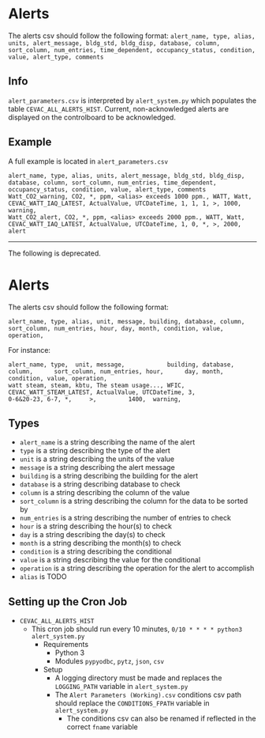 
# Alerts
The alerts csv should follow the following format:
`alert_name, type, alias, units, alert_message, bldg_std, bldg_disp, database, column, sort_column, num_entries, time_dependent, occupancy_status, condition, value, alert_type, comments`
## Info
`alert_parameters.csv` is interpreted by `alert_system.py` which populates the table
`CEVAC_ALL_ALERTS_HIST`. Current, non-acknowledged alerts are displayed on the
controlboard to be acknowledged. 
## Example
A full example is located in `alert_parameters.csv`
```
alert_name, type, alias, units, alert_message, bldg_std, bldg_disp, database, column, sort_column, num_entries, time_dependent, occupancy_status, condition, value, alert_type, comments
Watt_CO2_warning, CO2, *, ppm, <alias> exceeds 1000 ppm., WATT, Watt, CEVAC_WATT_IAQ_LATEST, ActualValue, UTCDateTime, 1, 1, 1, >, 1000, warning,
Watt_CO2_alert, CO2, *, ppm, <alias> exceeds 2000 ppm., WATT, Watt, CEVAC_WATT_IAQ_LATEST, ActualValue, UTCDateTime, 1, 0, *, >, 2000, alert
```

---

The following is deprecated.
# Alerts
The alerts csv should follow the following format:
```
alert_name, type, alias, unit, message, building, database, column, sort_column, num_entries, hour, day, month, condition, value, operation,
```
For instance:
```
alert_name, type,  unit, message,            building, database,                column,      sort_column, num_entries, hour,      day, month, condition, value, operation,
watt steam, steam, kbtu, The steam usage..., WFIC,     CEVAC_WATT_STEAM_LATEST, ActualValue, UTCDateTime, 3,                  0-6&20-23, 6-7, *,     >,         1400,  warning,
```

## Types
* `alert_name` is a string describing the name of the alert
* `type` is a string describing the type of the alert
* `unit` is a string describing the units of the value
* `message` is a string describing the alert message
* `building` is a string describing the building for the alert
* `database` is a string describing database to check
* `column` is a string describing the column of the value
* `sort_column` is a string describing the column for the data to be sorted by
* `num_entries` is a string describing the number of entries to check
* `hour` is a string describing the hour(s) to check
* `day` is a string describing the day(s) to check
* `month` is a string describing the month(s) to check
* `condition` is a string describing the conditional
* `value` is a string describing the value for the conditional
* `operation` is a string describing the operation for the alert to accomplish
* `alias` is TODO

## Setting up the Cron Job
* `CEVAC_ALL_ALERTS_HIST`
  * This cron job should run every 10 minutes, `0/10 * * * * python3 alert_system.py`
	* Requirements
		* Python 3
		* Modules `pypyodbc`, `pytz`, `json`, `csv`
	* Setup
		* A logging directory must be made and replaces the `LOGGING_PATH` variable
		in `alert_system.py`
		* The `Alert Parameters (Working).csv` conditions csv path should replace
		the `CONDITIONS_FPATH` variable in `alert_system.py`
		  * The conditions csv can also be renamed if reflected in the correct
			`fname` variable
